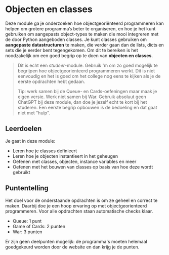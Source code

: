 # Objecten en classes

Deze module ga je onderzoeken hoe objectgeoriënteerd programmeren kan helpen om grotere programma’s beter te organiseren, en hoe je het kunt gebruiken om aangepasts object-types te maken die mooi integreren met de door Python aangeboden classes. Je kunt classes gebruiken om **aangepaste datastructuren** te maken, die verder gaan dan de lists, dicts en sets die je eerder bent tegengekomen. Om dit te bereiken is het noodzakelijk om een goed begrip op te doen van **objecten en classes**.

> Dit is echt een *studeer*-module. Gebruik 'm om zo goed mogelijk te begrijpen hoe objectgeorienteerd programmeren werkt. Dit is niet eenvoudig en het is goed om het college nog eens te kijken als je de eerste opdrachten hebt gedaan.
>
> Tip: werk samen bij de Queue- en Cards-oefeningen maar maak je eigen versie. Werk niet samen bij War. Gebruik absoluut geen ChatGPT bij deze module, dan doe je jezelf echt te kort bij het studeren. Een eerste begrip opbouwen is de bedoeling en dat gaat niet met "hulp".

## Leerdoelen

Je gaat in deze module:

- Leren hoe je classes definieert
- Leren hoe je objecten instantieert in het geheugen
- Oefenen met classes, objecten, instance variables en meer
- Oefenen met het bouwen van classes op basis van hoe deze wordt gebruikt

## Puntentelling

Het doel voor de onderstaande opdrachten is om ze geheel en correct te maken. Daarbij doe je een hoop ervaring op met objectgeorienteerd programmeren. Voor alle opdrachten staan automatische checks klaar.

- Queue: 1 punt
- Game of Cards: 2 punten
- War: 3 punten

Er zijn geen deelpunten mogelijk: de programma's moeten helemaal goedgekeurd worden door de website en dan krijg je de punten.
